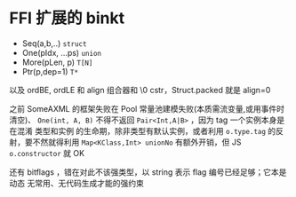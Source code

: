 # FFI 扩展的 binkt

- Seq(a,b,..) `struct`
- One(pIdx, ...ps) `union`
- More(pLen, p) `T[N]`
- Ptr(p,dep=1) `T*`

以及 ordBE, ordLE 和 align 组合器和 \0 cstr，Struct.packed 就是 align=0

之前 SomeAXML 的框架失败在 Pool 常量池建模失败(本质需流变量,或用事件时清空)、 `One(int, A, B)` 不得不返回 `Pair<Int,A|B>` ，因为 tag 一个实例本身是在混淆 类型和实例 的生命期，除非类型有默认实例，或者利用 `o.type.tag` 的反射，要不然就得利用 `Map<KClass,Int> unionNo` 有额外开销，但 JS `o.constructor` 就 OK

还有 bitflags ，错在对此不该强类型，以 string 表示 flag 编号已经足够；它本是动态 无常用、无代码生成才能的强约束

